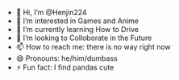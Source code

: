 - 👋 Hi, I’m @Henjin224
- 👀 I’m interested in Games and Anime
- 🌱 I’m currently learning How to Drive
- 💞️ I’m looking to Colloborate in the Future
- 📫 How to reach me: there is no way right now
- 😄 Pronouns: he/him/dumbass
- ⚡ Fun fact: I find pandas cute

<!---
Henjin224/Henjin224 is a ✨ special ✨ repository because its `README.md` (this file) appears on your GitHub profile.
You can click the Preview link to take a look at your changes.
--->
